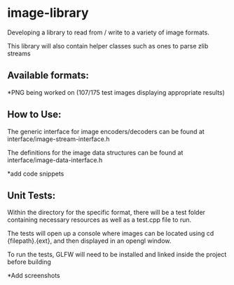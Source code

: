 # image-library
Developing a library to read from / write to a variety of image formats.

This library will also contain helper classes such as ones to parse zlib streams

## Available formats:
*PNG being worked on (107/175 test images displaying appropriate results)

## How to Use:
The generic interface for image encoders/decoders can be found at interface/image-stream-interface.h

The definitions for the image data structures can be found at interface/image-data-interface.h

*add code snippets

## Unit Tests:
Within the directory for the specific format, there will be a test folder containing necessary resources as well as a test.cpp file to run.

The tests will open up a console where images can be located using cd {filepath}.{ext}, and then displayed in an opengl window.

To run the tests, GLFW will need to be installed and linked inside the project before building

*Add screenshots
